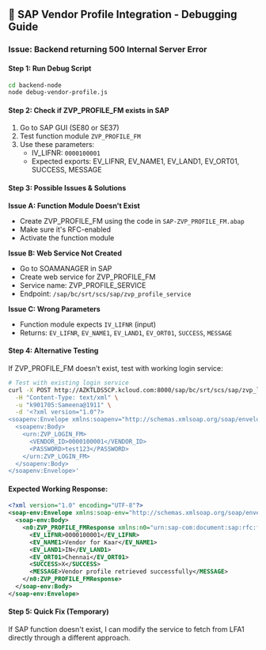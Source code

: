 ## 🔧 SAP Vendor Profile Integration - Debugging Guide

### Issue: Backend returning 500 Internal Server Error

#### Step 1: Run Debug Script
```bash
cd backend-node
node debug-vendor-profile.js
```

#### Step 2: Check if ZVP_PROFILE_FM exists in SAP
1. Go to SAP GUI (SE80 or SE37)
2. Test function module `ZVP_PROFILE_FM`
3. Use these parameters:
   - IV_LIFNR: `0000100001`
   - Expected exports: EV_LIFNR, EV_NAME1, EV_LAND1, EV_ORT01, SUCCESS, MESSAGE

#### Step 3: Possible Issues & Solutions

**Issue A: Function Module Doesn't Exist**
- Create ZVP_PROFILE_FM using the code in `SAP-ZVP_PROFILE_FM.abap`
- Make sure it's RFC-enabled
- Activate the function module

**Issue B: Web Service Not Created**
- Go to SOAMANAGER in SAP
- Create web service for ZVP_PROFILE_FM
- Service name: ZVP_PROFILE_SERVICE
- Endpoint: `/sap/bc/srt/scs/sap/zvp_profile_service`

**Issue C: Wrong Parameters**
- Function module expects `IV_LIFNR` (input)
- Returns: `EV_LIFNR`, `EV_NAME1`, `EV_LAND1`, `EV_ORT01`, `SUCCESS`, `MESSAGE`

#### Step 4: Alternative Testing

If ZVP_PROFILE_FM doesn't exist, test with working login service:
```bash
# Test with existing login service
curl -X POST http://AZKTLDS5CP.kcloud.com:8000/sap/bc/srt/scs/sap/zvp_login_service?sap-client=100 \
  -H "Content-Type: text/xml" \
  -u "k901705:Sameena@1911" \
  -d '<?xml version="1.0"?>
<soapenv:Envelope xmlns:soapenv="http://schemas.xmlsoap.org/soap/envelope/" xmlns:urn="urn:sap-com:document:sap:rfc:functions">
  <soapenv:Body>
    <urn:ZVP_LOGIN_FM>
      <VENDOR_ID>0000100001</VENDOR_ID>
      <PASSWORD>test123</PASSWORD>
    </urn:ZVP_LOGIN_FM>
  </soapenv:Body>
</soapenv:Envelope>'
```

#### Expected Working Response:
```xml
<?xml version="1.0" encoding="UTF-8"?>
<soap-env:Envelope xmlns:soap-env="http://schemas.xmlsoap.org/soap/envelope/">
  <soap-env:Body>
    <n0:ZVP_PROFILE_FMResponse xmlns:n0="urn:sap-com:document:sap:rfc:functions">
      <EV_LIFNR>0000100001</EV_LIFNR>
      <EV_NAME1>Vendor for Kaar</EV_NAME1>
      <EV_LAND1>IN</EV_LAND1>
      <EV_ORT01>Chennai</EV_ORT01>
      <SUCCESS>X</SUCCESS>
      <MESSAGE>Vendor profile retrieved successfully</MESSAGE>
    </n0:ZVP_PROFILE_FMResponse>
  </soap-env:Body>
</soap-env:Envelope>
```

#### Step 5: Quick Fix (Temporary)
If SAP function doesn't exist, I can modify the service to fetch from LFA1 directly through a different approach.
